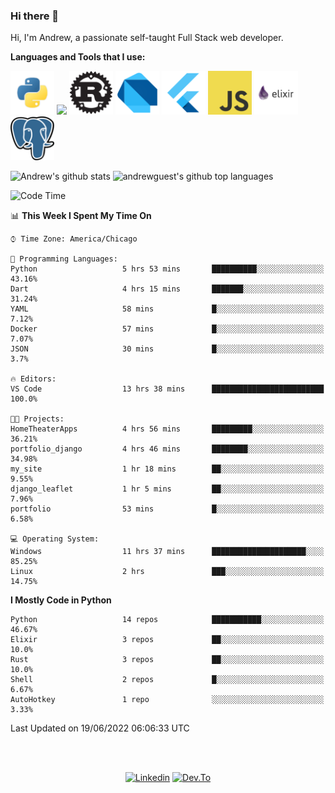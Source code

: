 ### Hi there 👋

Hi, I'm Andrew, a passionate self-taught Full Stack web developer.

**Languages and Tools that I use:**  

<code><img height="70" src="https://raw.githubusercontent.com/github/explore/80688e429a7d4ef2fca1e82350fe8e3517d3494d/topics/python/python.png"></code>
<code><img height="70" src="https://fastapi.tiangolo.com/img/logo-margin/logo-teal.png"></code>
<code><img height="70" src="https://raw.githubusercontent.com/github/explore/80688e429a7d4ef2fca1e82350fe8e3517d3494d/topics/rust/rust.png"></code>
<code><img height="70" src="https://raw.githubusercontent.com/github/explore/80688e429a7d4ef2fca1e82350fe8e3517d3494d/topics/dart/dart.png"></code>
<code><img height="70" src="https://raw.githubusercontent.com/github/explore/cebd63002168a05a6a642f309227eefeccd92950/topics/flutter/flutter.png"></code>
<code><img height="70" src="https://raw.githubusercontent.com/github/explore/80688e429a7d4ef2fca1e82350fe8e3517d3494d/topics/javascript/javascript.png"></code>
<code><img height="70" src="https://raw.githubusercontent.com/github/explore/d106aa3f6fa091ab80ab5c8cf0d931baff3caaea/topics/elixir/elixir.png"></code>
<code><img height="70" src="https://raw.githubusercontent.com/github/explore/80688e429a7d4ef2fca1e82350fe8e3517d3494d/topics/postgresql/postgresql.png"></code>

![Andrew's github stats](https://github-readme-stats.vercel.app/api?username=andrewguest&show_icons=true&theme=vue-dark&count_private=true)
<img height="180em" src="https://github-readme-stats.vercel.app/api/top-langs/?username=andrewguest&theme=vue-dark&layout=compact" alt="andrewguest's github top languages" />

<!--START_SECTION:waka-->
![Code Time](http://img.shields.io/badge/Code%20Time-1%2C096%20hrs%2011%20mins-blue)

📊 **This Week I Spent My Time On** 

```text
⌚︎ Time Zone: America/Chicago

💬 Programming Languages: 
Python                   5 hrs 53 mins       ██████████░░░░░░░░░░░░░░░   43.16% 
Dart                     4 hrs 15 mins       ███████░░░░░░░░░░░░░░░░░░   31.24% 
YAML                     58 mins             █░░░░░░░░░░░░░░░░░░░░░░░░   7.12% 
Docker                   57 mins             █░░░░░░░░░░░░░░░░░░░░░░░░   7.07% 
JSON                     30 mins             █░░░░░░░░░░░░░░░░░░░░░░░░   3.7%

🔥 Editors: 
VS Code                  13 hrs 38 mins      █████████████████████████   100.0%

🐱‍💻 Projects: 
HomeTheaterApps          4 hrs 56 mins       █████████░░░░░░░░░░░░░░░░   36.21% 
portfolio_django         4 hrs 46 mins       ████████░░░░░░░░░░░░░░░░░   34.98% 
my_site                  1 hr 18 mins        ██░░░░░░░░░░░░░░░░░░░░░░░   9.55% 
django_leaflet           1 hr 5 mins         ██░░░░░░░░░░░░░░░░░░░░░░░   7.96% 
portfolio                53 mins             █░░░░░░░░░░░░░░░░░░░░░░░░   6.58%

💻 Operating System: 
Windows                  11 hrs 37 mins      █████████████████████░░░░   85.25% 
Linux                    2 hrs               ███░░░░░░░░░░░░░░░░░░░░░░   14.75%

```

**I Mostly Code in Python** 

```text
Python                   14 repos            ███████████░░░░░░░░░░░░░░   46.67% 
Elixir                   3 repos             ██░░░░░░░░░░░░░░░░░░░░░░░   10.0% 
Rust                     3 repos             ██░░░░░░░░░░░░░░░░░░░░░░░   10.0% 
Shell                    2 repos             █░░░░░░░░░░░░░░░░░░░░░░░░   6.67% 
AutoHotkey               1 repo              ░░░░░░░░░░░░░░░░░░░░░░░░░   3.33%

```



 Last Updated on 19/06/2022 06:06:33 UTC
<!--END_SECTION:waka-->

<br><br>
<p align="center">
   <a href="https://www.linkedin.com/in/andrew-guest-a891759a" target="_blank"><img src="https://img.shields.io/badge/LinkedIn-0077B5?style=for-the-badge&logo=linkedin&logoColor=white" alt="Linkedin"></a>
  <a href="https://dev.to/aguest" target="_blank"><img src="https://img.shields.io/badge/Dev.to-0A0A0A?style=for-the-badge&logo=dev%2Eto&logoColor=white" alt="Dev.To"></a>
</p>
